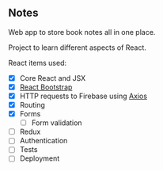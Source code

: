 ## Notes

Web app to store book notes all in one place.

Project to learn different aspects of React.

React items used:

- [x] Core React and JSX
- [x] [React Bootstrap](https://react-bootstrap.github.io)
- [x] HTTP requests to Firebase using [Axios](https://github.com/axios/axios)
- [x] Routing
- [x] Forms
  - [ ] Form validation
- [ ] Redux
- [ ] Authentication
- [ ] Tests
- [ ] Deployment